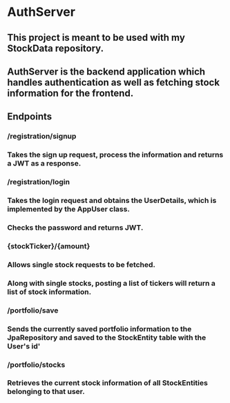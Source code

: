 # AuthServer

## This project is meant to be used with my StockData repository. 
## AuthServer is the backend application which handles authentication as well as fetching stock information for the frontend.

## Endpoints

### /registration/signup 
### Takes the sign up request, process the information and returns a JWT as a response.

### /registration/login
### Takes the login request and obtains the UserDetails, which is implemented by the AppUser class. 
### Checks the password and returns JWT.

### {stockTicker}/{amount}
### Allows single stock requests to be fetched.
### Along with single stocks, posting a list of tickers will return a list of stock information.

### /portfolio/save
### Sends the currently saved portfolio information to the JpaRepository and saved to the StockEntity table with the User's id'

### /portfolio/stocks
### Retrieves the current stock information of all StockEntities belonging to that user.
